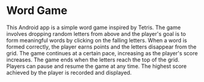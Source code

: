 # Word Game
This Android app is a simple word game inspired by Tetris. The game involves dropping random letters from above and the player's goal is to form meaningful words by clicking on the falling letters. When a word is formed correctly, the player earns points and the letters disappear from the grid. The game continues at a certain pace, increasing as the player's score increases. The game ends when the letters reach the top of the grid. Players can pause and resume the game at any time. The highest score achieved by the player is recorded and displayed.

